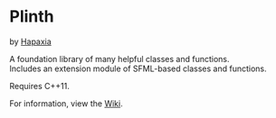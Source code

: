 # Plinth
by [Hapaxia](https://github.com/Hapaxia)

A foundation library of many helpful classes and functions.  
Includes an extension module of SFML-based classes and functions.

Requires C++11.

For information, view the [Wiki].

[Wiki]: https://github.com/Hapaxia/Plinth/wiki
